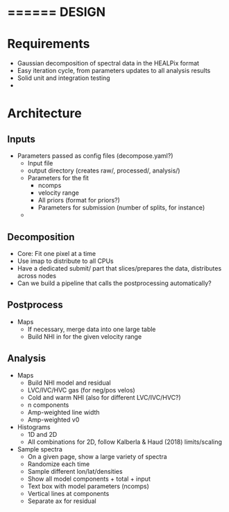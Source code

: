 ======
DESIGN
======

Requirements
============

- Gaussian decomposition of spectral data in the HEALPix format
- Easy iteration cycle, from parameters updates to all analysis results
- Solid unit and integration testing
- 

Architecture
============

Inputs
------

- Parameters passed as config files (decompose.yaml?)
    - Input file
    - output directory (creates raw/, processed/, analysis/)
    - Parameters for the fit
        - ncomps
        - velocity range
        - All priors (format for priors?)
        - Parameters for submission (number of splits, for instance)
    - 

Decomposition
-------------
- Core: Fit one pixel at a time
- Use imap to distribute to all CPUs
- Have a dedicated submit/ part that slices/prepares the data, distributes across nodes
- Can we build a pipeline that calls the postprocessing automatically?

Postprocess
-----------
- Maps
    - If necessary, merge data into one large table
    - Build NHI in for the given velocity range

Analysis
--------

- Maps
    - Build NHI model and residual
    - LVC/IVC/HVC gas (for neg/pos velos)
    - Cold and warm NHI (also for different LVC/IVC/HVC?)
    - n components
    - Amp-weighted line width
    - Amp-weighted v0
- Histograms
    - 1D and 2D
    - All combinations for 2D, follow Kalberla & Haud (2018) limits/scaling
- Sample spectra
    - On a given page, show a large variety of spectra
    - Randomize each time
    - Sample different lon/lat/densities
    - Show all model components + total + input
    - Text box with model parameters (ncomps)
    - Vertical lines at components
    - Separate ax for residual

